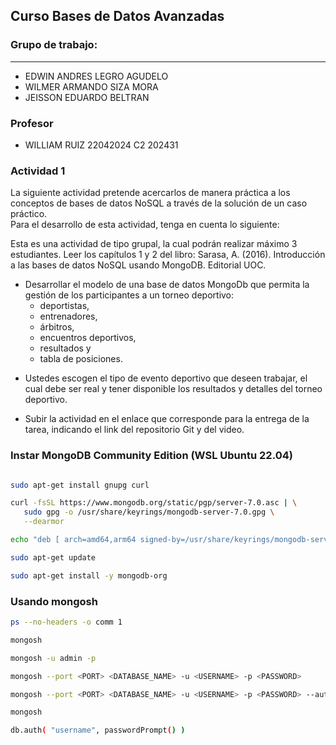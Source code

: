 ## Curso Bases de Datos Avanzadas

### Grupo de trabajo:
---

+ EDWIN ANDRES LEGRO AGUDELO
+ WILMER ARMANDO SIZA MORA
+ JEISSON EDUARDO BELTRAN

### Profesor
+ WILLIAM RUIZ 22042024 C2 202431

### Actividad 1

La siguiente actividad pretende acercarlos de manera práctica a los conceptos de bases de datos NoSQL a través de la solución de un caso práctico.  
Para el desarrollo de esta actividad, tenga en cuenta lo siguiente:

Esta es una actividad de tipo grupal, la cual podrán realizar máximo 3 estudiantes.
Leer los capítulos 1 y 2 del libro:
Sarasa, A. (2016). Introducción a las bases de datos NoSQL usando MongoDB. Editorial UOC.

- Desarrollar el modelo de una base de datos MongoDb que permita la gestión de los participantes a un torneo deportivo: 
  - deportistas, 
  - entrenadores, 
  - árbitros, 
  - encuentros deportivos, 
  - resultados y 
  - tabla de posiciones. 

+ Ustedes escogen el tipo de evento deportivo que deseen trabajar, el cual debe ser real y tener disponible los resultados y detalles del torneo deportivo.

+ Subir la actividad en el enlace que corresponde para la entrega de la tarea, indicando el link del repositorio Git y del video.


### Instar MongoDB Community Edition (WSL Ubuntu 22.04)

```bash

sudo apt-get install gnupg curl

curl -fsSL https://www.mongodb.org/static/pgp/server-7.0.asc | \
   sudo gpg -o /usr/share/keyrings/mongodb-server-7.0.gpg \
   --dearmor

echo "deb [ arch=amd64,arm64 signed-by=/usr/share/keyrings/mongodb-server-7.0.gpg ] https://repo.mongodb.org/apt/ubuntu jammy/mongodb-org/7.0 multiverse" | sudo tee /etc/apt/sources.list.d/mongodb-org-7.0.list

sudo apt-get update

sudo apt-get install -y mongodb-org

```

### Usando mongosh

```bash
ps --no-headers -o comm 1

mongosh

mongosh -u admin -p

mongosh --port <PORT> <DATABASE_NAME> -u <USERNAME> -p <PASSWORD>

mongosh --port <PORT> <DATABASE_NAME> -u <USERNAME> -p <PASSWORD> --authenticationDatabase admin

mongosh

db.auth( "username", passwordPrompt() )
```